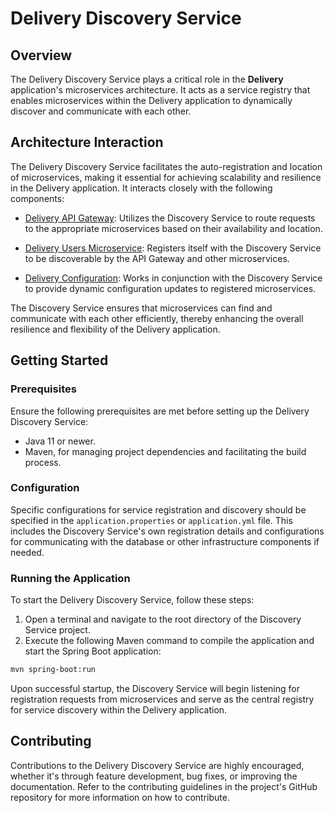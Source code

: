 # Delivery Discovery Service

## Overview
The Delivery Discovery Service plays a critical role in the **Delivery** application's microservices architecture. It acts as a service registry that enables microservices within the Delivery application to dynamically discover and communicate with each other.

## Architecture Interaction
The Delivery Discovery Service facilitates the auto-registration and location of microservices, making it essential for achieving scalability and resilience in the Delivery application. It interacts closely with the following components:

- [Delivery API Gateway](https://github.com/KyryloBulyk/delivery-api-gateway): Utilizes the Discovery Service to route requests to the appropriate microservices based on their availability and location.

- [Delivery Users Microservice](https://github.com/KyryloBulyk/delivery-users): Registers itself with the Discovery Service to be discoverable by the API Gateway and other microservices.

- [Delivery Configuration](https://github.com/KyryloBulyk/delivery-configuration): Works in conjunction with the Discovery Service to provide dynamic configuration updates to registered microservices.

The Discovery Service ensures that microservices can find and communicate with each other efficiently, thereby enhancing the overall resilience and flexibility of the Delivery application.

## Getting Started

### Prerequisites
Ensure the following prerequisites are met before setting up the Delivery Discovery Service:
- Java 11 or newer.
- Maven, for managing project dependencies and facilitating the build process.

### Configuration
Specific configurations for service registration and discovery should be specified in the `application.properties` or `application.yml` file. This includes the Discovery Service's own registration details and configurations for communicating with the database or other infrastructure components if needed.

### Running the Application
To start the Delivery Discovery Service, follow these steps:

1. Open a terminal and navigate to the root directory of the Discovery Service project.
2. Execute the following Maven command to compile the application and start the Spring Boot application:

```bash
mvn spring-boot:run
```
Upon successful startup, the Discovery Service will begin listening for registration requests from microservices and serve as the central registry for service discovery within the Delivery application.

## Contributing
Contributions to the Delivery Discovery Service are highly encouraged, whether it's through feature development, bug fixes, or improving the documentation. Refer to the contributing guidelines in the project's GitHub repository for more information on how to contribute.